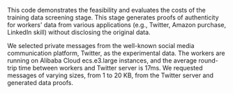 This code demonstrates the feasibility and evaluates the costs of the training data screening stage. This stage generates proofs of authenticity for workers' data from various applications (e.g., Twitter, Amazon purchase, LinkedIn skill) without disclosing the original data.

We selected private messages from the well-known social media communication platform, Twitter, as the experimental data. The workers are running on Alibaba Cloud ecs.e3.large instances, and the average round-trip time between workers and Twitter server is 17ms. We requested messages of varying sizes, from 1 to 20 KB, from the Twitter server and generated data proofs.